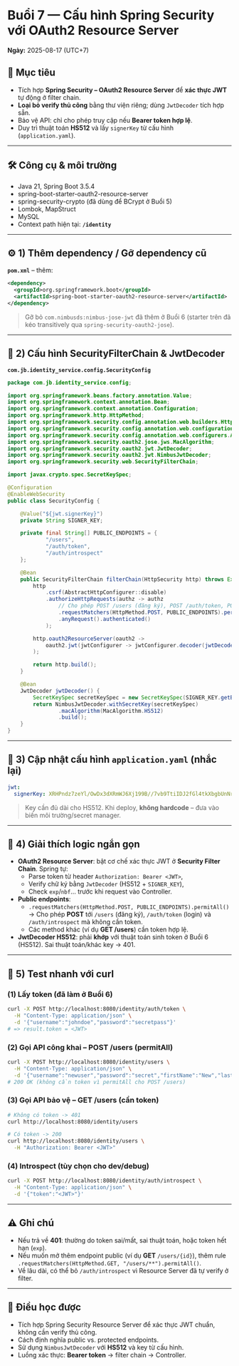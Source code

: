 # Buổi 7 — Cấu hình Spring Security với OAuth2 Resource Server
**Ngày:** 2025-08-17 (UTC+7)

## 🎯 Mục tiêu
- Tích hợp **Spring Security – OAuth2 Resource Server** để **xác thực JWT** tự động ở filter chain.
- **Loại bỏ verify thủ công** bằng thư viện riêng; dùng `JwtDecoder` tích hợp sẵn.
- Bảo vệ API: chỉ cho phép truy cập nếu **Bearer token hợp lệ**.
- Duy trì thuật toán **HS512** và lấy `signerKey` từ cấu hình (`application.yaml`).

---

## 🛠 Công cụ & môi trường
- Java 21, Spring Boot 3.5.4  
- spring-boot-starter-oauth2-resource-server  
- spring-security-crypto (đã dùng để BCrypt ở Buổi 5)  
- Lombok, MapStruct  
- MySQL  
- Context path hiện tại: **`/identity`**

---

## ⚙️ 1) Thêm dependency / Gỡ dependency cũ
**`pom.xml`** – thêm:
```xml
<dependency>
  <groupId>org.springframework.boot</groupId>
  <artifactId>spring-boot-starter-oauth2-resource-server</artifactId>
</dependency>
```
> Gỡ bỏ `com.nimbusds:nimbus-jose-jwt` đã thêm ở Buổi 6 (starter trên đã kéo transitively qua `spring-security-oauth2-jose`).

---

## 🔐 2) Cấu hình SecurityFilterChain & JwtDecoder
**`com.jb.identity_service.config.SecurityConfig`**
```java
package com.jb.identity_service.config;

import org.springframework.beans.factory.annotation.Value;
import org.springframework.context.annotation.Bean;
import org.springframework.context.annotation.Configuration;
import org.springframework.http.HttpMethod;
import org.springframework.security.config.annotation.web.builders.HttpSecurity;
import org.springframework.security.config.annotation.web.configuration.EnableWebSecurity;
import org.springframework.security.config.annotation.web.configurers.AbstractHttpConfigurer;
import org.springframework.security.oauth2.jose.jws.MacAlgorithm;
import org.springframework.security.oauth2.jwt.JwtDecoder;
import org.springframework.security.oauth2.jwt.NimbusJwtDecoder;
import org.springframework.security.web.SecurityFilterChain;

import javax.crypto.spec.SecretKeySpec;

@Configuration
@EnableWebSecurity
public class SecurityConfig {

    @Value("${jwt.signerKey}")
    private String SIGNER_KEY;

    private final String[] PUBLIC_ENDPOINTS = {
            "/users",
            "/auth/token",
            "/auth/introspect"
    };

    @Bean
    public SecurityFilterChain filterChain(HttpSecurity http) throws Exception {
        http
            .csrf(AbstractHttpConfigurer::disable)
            .authorizeHttpRequests(authz -> authz
                // Cho phép POST /users (đăng ký), POST /auth/token, POST /auth/introspect không cần token
                .requestMatchers(HttpMethod.POST, PUBLIC_ENDPOINTS).permitAll()
                .anyRequest().authenticated()
            );

        http.oauth2ResourceServer(oauth2 ->
            oauth2.jwt(jwtConfigurer -> jwtConfigurer.decoder(jwtDecoder()))
        );

        return http.build();
    }

    @Bean
    JwtDecoder jwtDecoder() {
        SecretKeySpec secretKeySpec = new SecretKeySpec(SIGNER_KEY.getBytes(), "HS512");
        return NimbusJwtDecoder.withSecretKey(secretKeySpec)
                .macAlgorithm(MacAlgorithm.HS512)
                .build();
    }
}
```

---

## 🧾 3) Cập nhật cấu hình `application.yaml` (nhắc lại)
```yaml
jwt:
  signerKey: XRHPndz7zeYl/OwDx3dXRmWJ6Xj199B//7vb9TtiIDJ2fGl4tkXbgbUnNrtZp2XG
```
> Key cần đủ dài cho HS512. Khi deploy, **không hardcode** – đưa vào biến môi trường/secret manager.

---

## 🧩 4) Giải thích logic ngắn gọn
- **OAuth2 Resource Server**: bật cơ chế xác thực JWT ở **Security Filter Chain**. Spring tự:
  - Parse token từ header `Authorization: Bearer <JWT>`,
  - Verify chữ ký bằng `JwtDecoder` (HS512 + `SIGNER_KEY`),
  - Check `exp`/`nbf`… trước khi request vào Controller.
- **Public endpoints**:
  - `.requestMatchers(HttpMethod.POST, PUBLIC_ENDPOINTS).permitAll()`  
    → Cho phép **POST** tới `/users` (đăng ký), `/auth/token` (login) và `/auth/introspect` mà không cần token.
  - Các method khác (ví dụ **GET /users**) cần token hợp lệ.
- **JwtDecoder HS512**: phải **khớp** với thuật toán sinh token ở Buổi 6 (HS512). Sai thuật toán/khác key → 401.

---

## 🧪 5) Test nhanh với curl

### (1) Lấy token (đã làm ở Buổi 6)
```bash
curl -X POST http://localhost:8080/identity/auth/token \
  -H "Content-Type: application/json" \
  -d '{"username":"johndoe","password":"secretpass"}'
# => result.token = <JWT>
```

### (2) Gọi API công khai – **POST /users** (permitAll)
```bash
curl -X POST http://localhost:8080/identity/users \
  -H "Content-Type: application/json" \
  -d '{"username":"newuser","password":"secret","firstName":"New","lastName":"User","dateOfBirth":"2000-01-12"}'
# 200 OK (không cần token vì permitAll cho POST /users)
```

### (3) Gọi API bảo vệ – **GET /users** (cần token)
```bash
# Không có token -> 401
curl http://localhost:8080/identity/users

# Có token -> 200
curl http://localhost:8080/identity/users \
  -H "Authorization: Bearer <JWT>"
```

### (4) Introspect (tùy chọn cho dev/debug)
```bash
curl -X POST http://localhost:8080/identity/auth/introspect \
  -H "Content-Type: application/json" \
  -d '{"token":"<JWT>"}'
```

---

## ⚠️ Ghi chú
- Nếu trả về **401**: thường do token sai/mất, sai thuật toán, hoặc token hết hạn (`exp`).
- Nếu muốn mở thêm endpoint public (ví dụ **GET** `/users/{id}`), thêm rule `.requestMatchers(HttpMethod.GET, "/users/**").permitAll()`.
- Về lâu dài, có thể bỏ `/auth/introspect` vì Resource Server đã tự verify ở filter.

---

## 📌 Điều học được
- Tích hợp Spring Security Resource Server để xác thực JWT chuẩn, không cần verify thủ công.
- Cách định nghĩa public vs. protected endpoints.
- Sử dụng `NimbusJwtDecoder` với **HS512** và key từ cấu hình.
- Luồng xác thực: **Bearer token** → filter chain → Controller.